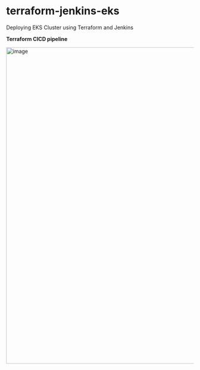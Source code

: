 # terraform-jenkins-eks
Deploying EKS Cluster using Terraform and Jenkins

**Terraform CICD pipeline**

<img width="851" alt="image" src="https://github.com/user-attachments/assets/b7fe1247-c398-450f-8783-332de8d996a3">


